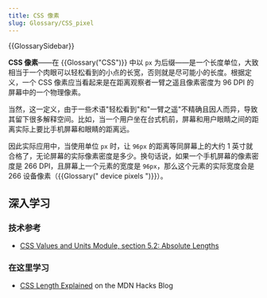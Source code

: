 ```yaml
---
title: CSS 像素
slug: Glossary/CSS_pixel
---
```


{{GlossarySidebar}}

**CSS 像素**——在 {{Glossary("CSS")}} 中以 `px` 为后缀——是一个长度单位，大致相当于一个肉眼可以轻松看到的小点的长宽，否则就是尽可能小的长度。根据定义，一个 CSS 像素应当看起来是在距离观察者一臂之遥且像素密度为 96 DPI 的屏幕中的一个物理像素。

当然，这一定义，由于一些术语"轻松看到"和"一臂之遥"不精确且因人而异，导致其留下很多解释空间。比如，当一个用户坐在台式机前，屏幕和用户眼睛之间的距离实际上要比手机屏幕和眼睛的距离远。

因此实际应用中，当使用单位 `px` 时，让 `96px` 的距离等同屏幕上的大约 1 英寸就合格了，无论屏幕的实际像素密度是多少。换句话说，如果一个手机屏幕的像素密度是 266 DPI，且屏幕上一个元素的宽度是 `96px`，那么这个元素的实际宽度会是 266 设备像素（{{Glossary(" device pixels ")}}）。

## 深入学习

### 技术参考

- [CSS Values and Units Module, section 5.2: Absolute Lengths](https://drafts.csswg.org/css-values-3/#absolute-lengths)

### 在这里学习

- [CSS Length Explained](https://hacks.mozilla.org/2013/09/css-length-explained/) on the MDN Hacks Blog
